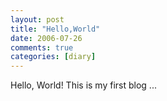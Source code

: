 ```yaml
---
layout: post
title: "Hello,World"
date: 2006-07-26
comments: true
categories: [diary]
---
```


Hello, World! This is my first blog ...
